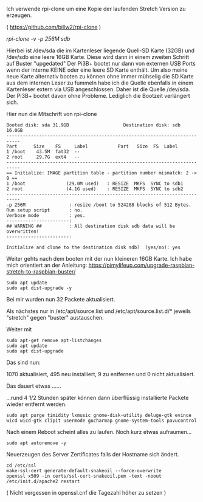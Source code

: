 
Ich verwende rpi-clone um eine Kopie der laufenden Stretch Version zu erzeugen. 

( https://github.com/billw2/rpi-clone )

 *rpi-clone -v -p 256M sdb*
  
Hierbei ist /dev/sda die im Kartenleser liegende Quell-SD Karte (32GB)
und /dev/sdb eine leere 16GB Karte. Diese wird dann in einem zweiten Schritt auf Buster "upgedated"
Der Pi3B+ bootet nur dann von externen USB Ports wenn der interne KEINE oder eine leere SD Karte enthält.
Um also meine neue Karte alternativ booten zu können ohne immer mühselig die SD Karte aus dem internen Leser zu fummeln
habe ich die Quelle ebenfalls in einem Kartenleser extern via USB angeschlossen.
Daher ist die Quelle /dev/sda. 	Der PI3B+ bootet davon ohne Probleme. Lediglich die Bootzeit verlängert sich.
		

Hier nun die Mitschrift von rpi-clone

```
Booted disk: sda 31.9GB                    Destination disk: sdb 16.0GB
---------------------------------------------------------------------------
Part      Size    FS     Label           Part   Size  FS  Label
1 /boot    43.5M  fat32  --
2 root     29.7G  ext4   --
---------------------------------------------------------------------------
== Initialize: IMAGE partition table - partition number mismatch: 2 -> 0 ==
1 /boot               (29.0M used)   : RESIZE  MKFS  SYNC to sdb1
2 root                (4.1G used)    : RESIZE  MKFS  SYNC to sdb2
---------------------------------------------------------------------------
-p 256M                : resize /boot to 524288 blocks of 512 Bytes.
Run setup script       : no.
Verbose mode           : yes.
-----------------------:
## WARNING ##          : All destination disk sdb data will be overwritten!
-----------------------:

Initialize and clone to the destination disk sdb?  (yes/no): yes
```
Weiter gehts nach dem booten mit der nun kleineren 16GB Karte.
Ich habe mich orientiert an der Anleitung:
https://pimylifeup.com/upgrade-raspbian-stretch-to-raspbian-buster/


```
sudo apt update
sudo apt dist-upgrade -y
```
Bei mir wurden nun 32 Packete aktualisiert.

Als nächstes nur in /etc/apt/source.list und /etc/apt/source.list.d/*
jeweils "stretch" gegen "buster" austauschen. 


Weiter mit
```
sudo apt-get remove apt-listchanges
sudo apt update
sudo apt dist-upgrade
```

Das sind nun:

1070 aktualisiert, 495 neu installiert, 9 zu entfernen und 0 nicht aktualisiert.

Das dauert etwas ......

...rund 4 1/2 Stunden später können dann überflüssig installierte Packete wieder 
entfernt werden.

```
sudo apt purge timidity lxmusic gnome-disk-utility deluge-gtk evince wicd wicd-gtk clipit usermode gucharmap gnome-system-tools pavucontrol
```

Nach einem Reboot scheint alles zu laufen.
Noch kurz etwas aufraumen...
```
sudo apt autoremove -y
```

Neuerzeugen des Server Zertificates falls der Hostname sich ändert.

```
cd /etc/ssl
make-ssl-cert generate-default-snakeoil --force-overwrite
openssl x509 -in certs/ssl-cert-snakeoil.pem -text -noout
/etc/init.d/apache2 restart
```
( Nicht vergessen in  openssl.cnf die Tagezahl höher zu setzen )
